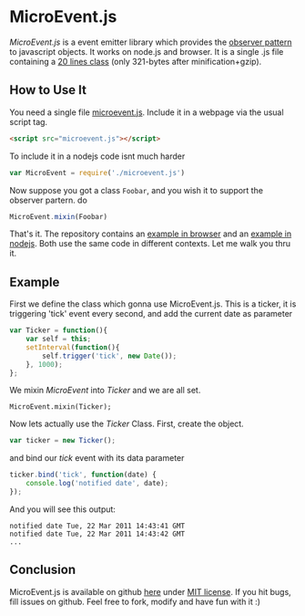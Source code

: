 # MicroEvent.js

_MicroEvent.js_ is a event emitter library which provides the
[observer pattern](http://en.wikipedia.org/wiki/Observer_pattern) to javascript objects.
It works on node.js and browser. It is a single .js file containing
a <a href="https://github.com/jeromeetienne/microevent.js/blob/master/microevent.js#L12-31">20 lines class</a>
(only 321-bytes after minification+gzip).

## How to Use It

You need a single file [microevent.js](https://github.com/jeromeetienne/microevent.js/raw/master/microevent.js).
Include it in a webpage via the usual script tag.

```html
<script src="microevent.js"></script>
```

To include it in a nodejs code isnt much harder

```js
var MicroEvent = require('./microevent.js')
```

Now suppose you got a class `Foobar`, and you wish it to support the observer partern. do

```js
MicroEvent.mixin(Foobar)
```

That's it. The repository contains an [example in browser](https://github.com/jeromeetienne/microevent.js/blob/master/examples/example.html)
and an [example in nodejs](https://github.com/jeromeetienne/microevent.js/blob/master/examples/example.js).
Both use the same code in different contexts. Let me walk you thru it.

## Example

First we define the class which gonna use MicroEvent.js. This is a ticker, it is
triggering 'tick' event every second, and add the current date as parameter

```js
var Ticker = function(){
    var self = this;
    setInterval(function(){
        self.trigger('tick', new Date());
    }, 1000);
};
```

We mixin _MicroEvent_ into _Ticker_ and we are all set.

```
MicroEvent.mixin(Ticker);
```

Now lets actually use the _Ticker_ Class. First, create the object.

```js
var ticker = new Ticker();
```

and bind our _tick_ event with its data parameter

```js
ticker.bind('tick', function(date) {
    console.log('notified date', date);
});
```

And you will see this output:

```
notified date Tue, 22 Mar 2011 14:43:41 GMT
notified date Tue, 22 Mar 2011 14:43:42 GMT
...
```

## Conclusion

MicroEvent.js is available on github <a href='https://github.com/jeromeetienne/microevent.js'>here</a>
under <a href='https://github.com/jeromeetienne/microevent.js/blob/master/MIT-LICENSE.txt'>MIT license</a>.
If you hit bugs, fill issues on github.
Feel free to fork, modify and have fun with it :)
